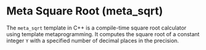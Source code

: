 # Meta Square Root (meta_sqrt)


The `meta_sqrt` template in C++ is a compile-time square root calculator using template metaprogramming. It computes the square root of a constant integer `Y` with a specified number of decimal places in the precision.

